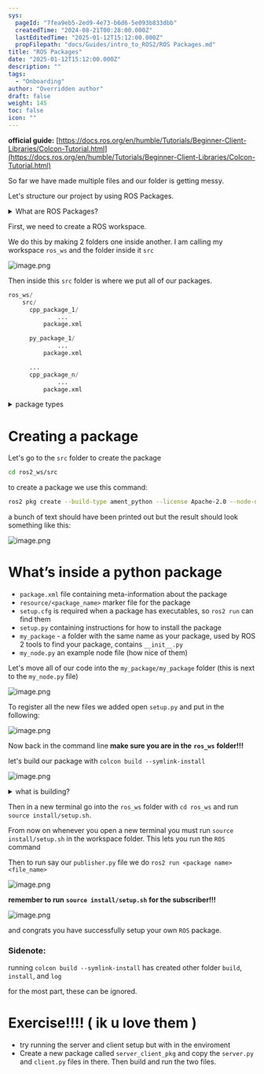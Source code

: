 ```yaml
---
sys:
  pageId: "7fea9eb5-2ed9-4e73-b6d6-5e093b833dbb"
  createdTime: "2024-08-21T00:28:00.000Z"
  lastEditedTime: "2025-01-12T15:12:00.000Z"
  propFilepath: "docs/Guides/intro_to_ROS2/ROS Packages.md"
title: "ROS Packages"
date: "2025-01-12T15:12:00.000Z"
description: ""
tags:
  - "Onboarding"
author: "Overridden author"
draft: false
weight: 145
toc: false
icon: ""
---
```


**official guide:** [https://docs.ros.org/en/humble/Tutorials/Beginner-Client-Libraries/Colcon-Tutorial.html](https://docs.ros.org/en/humble/Tutorials/Beginner-Client-Libraries/Colcon-Tutorial.html)

So far we have made multiple files and our folder is getting messy.

Let's structure our project by using ROS Packages.

<details>

<summary>What are ROS Packages?</summary>

ROS Packages are, as the name implies, packages of code that are highly sharable between ROS developers.

They consist of a folder, `package.xml` file, and source code

```python
      cpp_package_1/
		      ... imagine much code files here ..
          package.xml
```

</details>

First, we need to create a ROS workspace.

We do this by making 2 folders one inside another. I am calling my workspace `ros_ws` and the folder inside it `src`

![image.png](https://prod-files-secure.s3.us-west-2.amazonaws.com/d518164a-d88e-44d1-a4ee-3adb3bd8bce0/70706947-fd18-4537-a67b-e12946812d31/image.png?X-Amz-Algorithm=AWS4-HMAC-SHA256&X-Amz-Content-Sha256=UNSIGNED-PAYLOAD&X-Amz-Credential=ASIAZI2LB466VBYNU3WH%2F20250615%2Fus-west-2%2Fs3%2Faws4_request&X-Amz-Date=20250615T160907Z&X-Amz-Expires=3600&X-Amz-Security-Token=IQoJb3JpZ2luX2VjEGAaCXVzLXdlc3QtMiJIMEYCIQCmT%2BoDuzm%2FJL1p0fBGNqsSc5ydY0tv8fSnlcZqs4k3SQIhAJrha0gi819uCS%2Fa%2BWz7qZCSgRyg6pqC4uilqhnmEcuPKv8DCEgQABoMNjM3NDIzMTgzODA1IgzNVvLBiOiguyVRuTcq3APVz5PP1TE3L2k%2BOWabC%2FLoc3a8rtG%2BEZBXCU4vy3kGv17f09%2B2xTCWPiBh57NlN%2Bl7ldL2dUcqki09hyF3xaKREP%2FZb0ENWUJPrwgc%2BrDiqVQxt3pOT933p7byF4%2BncsSz3r%2FIdWMIf0xmF6q1sYQUnEjNXhEEbdLZWuSEtIg3fGMLCafakQFB24%2BG17R6kfH2Ots9QjI7shTXLYxj13Qh3kxxWMJvuvyRSHjFnmppFmLCJrJ%2FMRBEY2MuJx%2F1hmj0y%2FupiA9mC9cCVGHrl2EqY7Q5AE8kPjo4k0pYmbwewWJUMvIBFpdxZqyL4jpGG3096uGf6ZUCn7S7B1lQKmqdSWhncX9AEj%2BCEBVUfePjkbguoRmjBEeHsaDcvDGCpv3DHGTbxon61V6PvcArKgQUDiI6iV1qEfa43HRIc9ggPOQinj1ikUKnbIvaDJhwA%2BisQ1GanhkxUkbMVQEHXwbz%2FcUSrFeead4YQJ4T3DdGPbKAQyLX10u5Qj6Ya50Yfj2sbcy5OrcGtlkLIvFWf3coF1rqfteiHO2GP3JewyAN6Iu8A5QtRMquVF5imTBHk1%2BnLB1UUwODBMhLmNqmPBFzXVmwn0hVewL7vLYvlGGDgaKiwTnHlKM0QBoDGDDMyLvCBjqkAe1UEh8qziVhfil1b2e4xsX5ulFjhRhzvz6WsO4DAgG%2F2YHKl%2FCYxQppGLj6%2BjcCQzoZ7PIXr5%2BVnhUgEdIjEkeuRw6iN75pea55eX2u109MJO9X0WXGswBWsclZgW6R0reXs2UVQ%2FG%2BYI1frGc4sO2ZTEFRbHum4ZMFHTF%2BSQhKRCd829Zf%2BNk%2F9lvAALTydE8jHFhPhZiOsPNdvh6Bqjl3Ly8e&X-Amz-Signature=26c7e02db56cabf5f792d16bc4e0dba82a565eced30db96cc64b07bdcaf71960&X-Amz-SignedHeaders=host&x-amz-checksum-mode=ENABLED&x-id=GetObject)

Then inside this `src` folder is where we put all of our packages.

```python
ros_ws/
    src/
      cpp_package_1/
		      ...
          package.xml

      py_package_1/
		      ...
          package.xml

      ...
      cpp_package_n/
		      ...
          package.xml

```

<details>

<summary>package types</summary>

packages can be either `C++` or python.

the intern file structure is different for each but for this guide we will stick to creating python packages

</details>

# Creating a package

Let's go to the `src` folder to create the package

```bash
cd ros2_ws/src
```

to create a package we use this command:

```bash
ros2 pkg create --build-type ament_python --license Apache-2.0 --node-name my_node my_package
```

a bunch of text should have been printed out but the result should look something like this:

![image.png](https://prod-files-secure.s3.us-west-2.amazonaws.com/d518164a-d88e-44d1-a4ee-3adb3bd8bce0/e6cf1e3f-8512-4a3e-b131-079f800bf3e8/image.png?X-Amz-Algorithm=AWS4-HMAC-SHA256&X-Amz-Content-Sha256=UNSIGNED-PAYLOAD&X-Amz-Credential=ASIAZI2LB466VBYNU3WH%2F20250615%2Fus-west-2%2Fs3%2Faws4_request&X-Amz-Date=20250615T160907Z&X-Amz-Expires=3600&X-Amz-Security-Token=IQoJb3JpZ2luX2VjEGAaCXVzLXdlc3QtMiJIMEYCIQCmT%2BoDuzm%2FJL1p0fBGNqsSc5ydY0tv8fSnlcZqs4k3SQIhAJrha0gi819uCS%2Fa%2BWz7qZCSgRyg6pqC4uilqhnmEcuPKv8DCEgQABoMNjM3NDIzMTgzODA1IgzNVvLBiOiguyVRuTcq3APVz5PP1TE3L2k%2BOWabC%2FLoc3a8rtG%2BEZBXCU4vy3kGv17f09%2B2xTCWPiBh57NlN%2Bl7ldL2dUcqki09hyF3xaKREP%2FZb0ENWUJPrwgc%2BrDiqVQxt3pOT933p7byF4%2BncsSz3r%2FIdWMIf0xmF6q1sYQUnEjNXhEEbdLZWuSEtIg3fGMLCafakQFB24%2BG17R6kfH2Ots9QjI7shTXLYxj13Qh3kxxWMJvuvyRSHjFnmppFmLCJrJ%2FMRBEY2MuJx%2F1hmj0y%2FupiA9mC9cCVGHrl2EqY7Q5AE8kPjo4k0pYmbwewWJUMvIBFpdxZqyL4jpGG3096uGf6ZUCn7S7B1lQKmqdSWhncX9AEj%2BCEBVUfePjkbguoRmjBEeHsaDcvDGCpv3DHGTbxon61V6PvcArKgQUDiI6iV1qEfa43HRIc9ggPOQinj1ikUKnbIvaDJhwA%2BisQ1GanhkxUkbMVQEHXwbz%2FcUSrFeead4YQJ4T3DdGPbKAQyLX10u5Qj6Ya50Yfj2sbcy5OrcGtlkLIvFWf3coF1rqfteiHO2GP3JewyAN6Iu8A5QtRMquVF5imTBHk1%2BnLB1UUwODBMhLmNqmPBFzXVmwn0hVewL7vLYvlGGDgaKiwTnHlKM0QBoDGDDMyLvCBjqkAe1UEh8qziVhfil1b2e4xsX5ulFjhRhzvz6WsO4DAgG%2F2YHKl%2FCYxQppGLj6%2BjcCQzoZ7PIXr5%2BVnhUgEdIjEkeuRw6iN75pea55eX2u109MJO9X0WXGswBWsclZgW6R0reXs2UVQ%2FG%2BYI1frGc4sO2ZTEFRbHum4ZMFHTF%2BSQhKRCd829Zf%2BNk%2F9lvAALTydE8jHFhPhZiOsPNdvh6Bqjl3Ly8e&X-Amz-Signature=73a79e1df62d490e7bd655284304de85cf4fc071b4432bd09a0e23a638d567e1&X-Amz-SignedHeaders=host&x-amz-checksum-mode=ENABLED&x-id=GetObject)

# What’s inside a python package

- `package.xml` file containing meta-information about the package
- `resource/<package_name>` marker file for the package
- `setup.cfg` is required when a package has executables, so `ros2 run` can find them
- `setup.py` containing instructions for how to install the package
- `my_package` - a folder with the same name as your package, used by ROS 2 tools to find your package, contains `__init__.py`
- `my_node.py` an example node file (how nice of them)

Let's move all of our code into the `my_package/my_package` folder (this is next to the `my_node.py` file)

![image.png](https://prod-files-secure.s3.us-west-2.amazonaws.com/d518164a-d88e-44d1-a4ee-3adb3bd8bce0/9ce58f11-0da9-4d3e-b86d-506a9685d378/image.png?X-Amz-Algorithm=AWS4-HMAC-SHA256&X-Amz-Content-Sha256=UNSIGNED-PAYLOAD&X-Amz-Credential=ASIAZI2LB466VBYNU3WH%2F20250615%2Fus-west-2%2Fs3%2Faws4_request&X-Amz-Date=20250615T160907Z&X-Amz-Expires=3600&X-Amz-Security-Token=IQoJb3JpZ2luX2VjEGAaCXVzLXdlc3QtMiJIMEYCIQCmT%2BoDuzm%2FJL1p0fBGNqsSc5ydY0tv8fSnlcZqs4k3SQIhAJrha0gi819uCS%2Fa%2BWz7qZCSgRyg6pqC4uilqhnmEcuPKv8DCEgQABoMNjM3NDIzMTgzODA1IgzNVvLBiOiguyVRuTcq3APVz5PP1TE3L2k%2BOWabC%2FLoc3a8rtG%2BEZBXCU4vy3kGv17f09%2B2xTCWPiBh57NlN%2Bl7ldL2dUcqki09hyF3xaKREP%2FZb0ENWUJPrwgc%2BrDiqVQxt3pOT933p7byF4%2BncsSz3r%2FIdWMIf0xmF6q1sYQUnEjNXhEEbdLZWuSEtIg3fGMLCafakQFB24%2BG17R6kfH2Ots9QjI7shTXLYxj13Qh3kxxWMJvuvyRSHjFnmppFmLCJrJ%2FMRBEY2MuJx%2F1hmj0y%2FupiA9mC9cCVGHrl2EqY7Q5AE8kPjo4k0pYmbwewWJUMvIBFpdxZqyL4jpGG3096uGf6ZUCn7S7B1lQKmqdSWhncX9AEj%2BCEBVUfePjkbguoRmjBEeHsaDcvDGCpv3DHGTbxon61V6PvcArKgQUDiI6iV1qEfa43HRIc9ggPOQinj1ikUKnbIvaDJhwA%2BisQ1GanhkxUkbMVQEHXwbz%2FcUSrFeead4YQJ4T3DdGPbKAQyLX10u5Qj6Ya50Yfj2sbcy5OrcGtlkLIvFWf3coF1rqfteiHO2GP3JewyAN6Iu8A5QtRMquVF5imTBHk1%2BnLB1UUwODBMhLmNqmPBFzXVmwn0hVewL7vLYvlGGDgaKiwTnHlKM0QBoDGDDMyLvCBjqkAe1UEh8qziVhfil1b2e4xsX5ulFjhRhzvz6WsO4DAgG%2F2YHKl%2FCYxQppGLj6%2BjcCQzoZ7PIXr5%2BVnhUgEdIjEkeuRw6iN75pea55eX2u109MJO9X0WXGswBWsclZgW6R0reXs2UVQ%2FG%2BYI1frGc4sO2ZTEFRbHum4ZMFHTF%2BSQhKRCd829Zf%2BNk%2F9lvAALTydE8jHFhPhZiOsPNdvh6Bqjl3Ly8e&X-Amz-Signature=3432fc1ba380b6e538f42f8ab2bcee200eef38751ec0b5265fafa5df61bf29fd&X-Amz-SignedHeaders=host&x-amz-checksum-mode=ENABLED&x-id=GetObject)

To register all the new files we added open `setup.py` and put in the following:

![image.png](https://prod-files-secure.s3.us-west-2.amazonaws.com/d518164a-d88e-44d1-a4ee-3adb3bd8bce0/1cd7c262-4cae-4496-9d75-c178537d24a2/image.png?X-Amz-Algorithm=AWS4-HMAC-SHA256&X-Amz-Content-Sha256=UNSIGNED-PAYLOAD&X-Amz-Credential=ASIAZI2LB466VBYNU3WH%2F20250615%2Fus-west-2%2Fs3%2Faws4_request&X-Amz-Date=20250615T160907Z&X-Amz-Expires=3600&X-Amz-Security-Token=IQoJb3JpZ2luX2VjEGAaCXVzLXdlc3QtMiJIMEYCIQCmT%2BoDuzm%2FJL1p0fBGNqsSc5ydY0tv8fSnlcZqs4k3SQIhAJrha0gi819uCS%2Fa%2BWz7qZCSgRyg6pqC4uilqhnmEcuPKv8DCEgQABoMNjM3NDIzMTgzODA1IgzNVvLBiOiguyVRuTcq3APVz5PP1TE3L2k%2BOWabC%2FLoc3a8rtG%2BEZBXCU4vy3kGv17f09%2B2xTCWPiBh57NlN%2Bl7ldL2dUcqki09hyF3xaKREP%2FZb0ENWUJPrwgc%2BrDiqVQxt3pOT933p7byF4%2BncsSz3r%2FIdWMIf0xmF6q1sYQUnEjNXhEEbdLZWuSEtIg3fGMLCafakQFB24%2BG17R6kfH2Ots9QjI7shTXLYxj13Qh3kxxWMJvuvyRSHjFnmppFmLCJrJ%2FMRBEY2MuJx%2F1hmj0y%2FupiA9mC9cCVGHrl2EqY7Q5AE8kPjo4k0pYmbwewWJUMvIBFpdxZqyL4jpGG3096uGf6ZUCn7S7B1lQKmqdSWhncX9AEj%2BCEBVUfePjkbguoRmjBEeHsaDcvDGCpv3DHGTbxon61V6PvcArKgQUDiI6iV1qEfa43HRIc9ggPOQinj1ikUKnbIvaDJhwA%2BisQ1GanhkxUkbMVQEHXwbz%2FcUSrFeead4YQJ4T3DdGPbKAQyLX10u5Qj6Ya50Yfj2sbcy5OrcGtlkLIvFWf3coF1rqfteiHO2GP3JewyAN6Iu8A5QtRMquVF5imTBHk1%2BnLB1UUwODBMhLmNqmPBFzXVmwn0hVewL7vLYvlGGDgaKiwTnHlKM0QBoDGDDMyLvCBjqkAe1UEh8qziVhfil1b2e4xsX5ulFjhRhzvz6WsO4DAgG%2F2YHKl%2FCYxQppGLj6%2BjcCQzoZ7PIXr5%2BVnhUgEdIjEkeuRw6iN75pea55eX2u109MJO9X0WXGswBWsclZgW6R0reXs2UVQ%2FG%2BYI1frGc4sO2ZTEFRbHum4ZMFHTF%2BSQhKRCd829Zf%2BNk%2F9lvAALTydE8jHFhPhZiOsPNdvh6Bqjl3Ly8e&X-Amz-Signature=199ee5ed85c01d14ba017c2c3c83e6a4b9f5cb09132169c45387400d86ede433&X-Amz-SignedHeaders=host&x-amz-checksum-mode=ENABLED&x-id=GetObject)

Now back in the command line **make sure you are in the** **`ros_ws`** **folder!!!**

let's build our package with `colcon build --symlink-install`

![image.png](https://prod-files-secure.s3.us-west-2.amazonaws.com/d518164a-d88e-44d1-a4ee-3adb3bd8bce0/2f2a0d27-b173-48fd-b189-5f5c0ce65619/image.png?X-Amz-Algorithm=AWS4-HMAC-SHA256&X-Amz-Content-Sha256=UNSIGNED-PAYLOAD&X-Amz-Credential=ASIAZI2LB466VBYNU3WH%2F20250615%2Fus-west-2%2Fs3%2Faws4_request&X-Amz-Date=20250615T160907Z&X-Amz-Expires=3600&X-Amz-Security-Token=IQoJb3JpZ2luX2VjEGAaCXVzLXdlc3QtMiJIMEYCIQCmT%2BoDuzm%2FJL1p0fBGNqsSc5ydY0tv8fSnlcZqs4k3SQIhAJrha0gi819uCS%2Fa%2BWz7qZCSgRyg6pqC4uilqhnmEcuPKv8DCEgQABoMNjM3NDIzMTgzODA1IgzNVvLBiOiguyVRuTcq3APVz5PP1TE3L2k%2BOWabC%2FLoc3a8rtG%2BEZBXCU4vy3kGv17f09%2B2xTCWPiBh57NlN%2Bl7ldL2dUcqki09hyF3xaKREP%2FZb0ENWUJPrwgc%2BrDiqVQxt3pOT933p7byF4%2BncsSz3r%2FIdWMIf0xmF6q1sYQUnEjNXhEEbdLZWuSEtIg3fGMLCafakQFB24%2BG17R6kfH2Ots9QjI7shTXLYxj13Qh3kxxWMJvuvyRSHjFnmppFmLCJrJ%2FMRBEY2MuJx%2F1hmj0y%2FupiA9mC9cCVGHrl2EqY7Q5AE8kPjo4k0pYmbwewWJUMvIBFpdxZqyL4jpGG3096uGf6ZUCn7S7B1lQKmqdSWhncX9AEj%2BCEBVUfePjkbguoRmjBEeHsaDcvDGCpv3DHGTbxon61V6PvcArKgQUDiI6iV1qEfa43HRIc9ggPOQinj1ikUKnbIvaDJhwA%2BisQ1GanhkxUkbMVQEHXwbz%2FcUSrFeead4YQJ4T3DdGPbKAQyLX10u5Qj6Ya50Yfj2sbcy5OrcGtlkLIvFWf3coF1rqfteiHO2GP3JewyAN6Iu8A5QtRMquVF5imTBHk1%2BnLB1UUwODBMhLmNqmPBFzXVmwn0hVewL7vLYvlGGDgaKiwTnHlKM0QBoDGDDMyLvCBjqkAe1UEh8qziVhfil1b2e4xsX5ulFjhRhzvz6WsO4DAgG%2F2YHKl%2FCYxQppGLj6%2BjcCQzoZ7PIXr5%2BVnhUgEdIjEkeuRw6iN75pea55eX2u109MJO9X0WXGswBWsclZgW6R0reXs2UVQ%2FG%2BYI1frGc4sO2ZTEFRbHum4ZMFHTF%2BSQhKRCd829Zf%2BNk%2F9lvAALTydE8jHFhPhZiOsPNdvh6Bqjl3Ly8e&X-Amz-Signature=0038881ba4a6408c011a44f3d27895cacaa7de45005318b0dac1ee580ec1e56a&X-Amz-SignedHeaders=host&x-amz-checksum-mode=ENABLED&x-id=GetObject)

<details>

<summary>what is building?</summary>

if you are a CS major at Rose-Hulman you will learn the answer to this in CSSE132

but TLDR; is it combines all the code files into one program that can be run easily 

</details>

Then in a new terminal go into the `ros_ws` folder with `cd ros_ws` and run `source install/setup.sh`. 

From now on whenever you open a new terminal you must run `source install/setup.sh` in the workspace folder. This lets you run the `ROS` command

Then to run say our `publisher.py` file we do `ros2 run <package name> <file_name>`

![image.png](https://prod-files-secure.s3.us-west-2.amazonaws.com/d518164a-d88e-44d1-a4ee-3adb3bd8bce0/4f4b1219-3a44-4632-aa0a-ce3471699f59/image.png?X-Amz-Algorithm=AWS4-HMAC-SHA256&X-Amz-Content-Sha256=UNSIGNED-PAYLOAD&X-Amz-Credential=ASIAZI2LB466VBYNU3WH%2F20250615%2Fus-west-2%2Fs3%2Faws4_request&X-Amz-Date=20250615T160907Z&X-Amz-Expires=3600&X-Amz-Security-Token=IQoJb3JpZ2luX2VjEGAaCXVzLXdlc3QtMiJIMEYCIQCmT%2BoDuzm%2FJL1p0fBGNqsSc5ydY0tv8fSnlcZqs4k3SQIhAJrha0gi819uCS%2Fa%2BWz7qZCSgRyg6pqC4uilqhnmEcuPKv8DCEgQABoMNjM3NDIzMTgzODA1IgzNVvLBiOiguyVRuTcq3APVz5PP1TE3L2k%2BOWabC%2FLoc3a8rtG%2BEZBXCU4vy3kGv17f09%2B2xTCWPiBh57NlN%2Bl7ldL2dUcqki09hyF3xaKREP%2FZb0ENWUJPrwgc%2BrDiqVQxt3pOT933p7byF4%2BncsSz3r%2FIdWMIf0xmF6q1sYQUnEjNXhEEbdLZWuSEtIg3fGMLCafakQFB24%2BG17R6kfH2Ots9QjI7shTXLYxj13Qh3kxxWMJvuvyRSHjFnmppFmLCJrJ%2FMRBEY2MuJx%2F1hmj0y%2FupiA9mC9cCVGHrl2EqY7Q5AE8kPjo4k0pYmbwewWJUMvIBFpdxZqyL4jpGG3096uGf6ZUCn7S7B1lQKmqdSWhncX9AEj%2BCEBVUfePjkbguoRmjBEeHsaDcvDGCpv3DHGTbxon61V6PvcArKgQUDiI6iV1qEfa43HRIc9ggPOQinj1ikUKnbIvaDJhwA%2BisQ1GanhkxUkbMVQEHXwbz%2FcUSrFeead4YQJ4T3DdGPbKAQyLX10u5Qj6Ya50Yfj2sbcy5OrcGtlkLIvFWf3coF1rqfteiHO2GP3JewyAN6Iu8A5QtRMquVF5imTBHk1%2BnLB1UUwODBMhLmNqmPBFzXVmwn0hVewL7vLYvlGGDgaKiwTnHlKM0QBoDGDDMyLvCBjqkAe1UEh8qziVhfil1b2e4xsX5ulFjhRhzvz6WsO4DAgG%2F2YHKl%2FCYxQppGLj6%2BjcCQzoZ7PIXr5%2BVnhUgEdIjEkeuRw6iN75pea55eX2u109MJO9X0WXGswBWsclZgW6R0reXs2UVQ%2FG%2BYI1frGc4sO2ZTEFRbHum4ZMFHTF%2BSQhKRCd829Zf%2BNk%2F9lvAALTydE8jHFhPhZiOsPNdvh6Bqjl3Ly8e&X-Amz-Signature=f576e883bf18c6ec13694112f5699d6050bc24504361fe56b9b2919fdad33e02&X-Amz-SignedHeaders=host&x-amz-checksum-mode=ENABLED&x-id=GetObject)

**remember to run** **`source install/setup.sh`** **for the subscriber!!!**

![image.png](https://prod-files-secure.s3.us-west-2.amazonaws.com/d518164a-d88e-44d1-a4ee-3adb3bd8bce0/02121119-dad4-49ec-8356-c956108b4243/image.png?X-Amz-Algorithm=AWS4-HMAC-SHA256&X-Amz-Content-Sha256=UNSIGNED-PAYLOAD&X-Amz-Credential=ASIAZI2LB466VBYNU3WH%2F20250615%2Fus-west-2%2Fs3%2Faws4_request&X-Amz-Date=20250615T160907Z&X-Amz-Expires=3600&X-Amz-Security-Token=IQoJb3JpZ2luX2VjEGAaCXVzLXdlc3QtMiJIMEYCIQCmT%2BoDuzm%2FJL1p0fBGNqsSc5ydY0tv8fSnlcZqs4k3SQIhAJrha0gi819uCS%2Fa%2BWz7qZCSgRyg6pqC4uilqhnmEcuPKv8DCEgQABoMNjM3NDIzMTgzODA1IgzNVvLBiOiguyVRuTcq3APVz5PP1TE3L2k%2BOWabC%2FLoc3a8rtG%2BEZBXCU4vy3kGv17f09%2B2xTCWPiBh57NlN%2Bl7ldL2dUcqki09hyF3xaKREP%2FZb0ENWUJPrwgc%2BrDiqVQxt3pOT933p7byF4%2BncsSz3r%2FIdWMIf0xmF6q1sYQUnEjNXhEEbdLZWuSEtIg3fGMLCafakQFB24%2BG17R6kfH2Ots9QjI7shTXLYxj13Qh3kxxWMJvuvyRSHjFnmppFmLCJrJ%2FMRBEY2MuJx%2F1hmj0y%2FupiA9mC9cCVGHrl2EqY7Q5AE8kPjo4k0pYmbwewWJUMvIBFpdxZqyL4jpGG3096uGf6ZUCn7S7B1lQKmqdSWhncX9AEj%2BCEBVUfePjkbguoRmjBEeHsaDcvDGCpv3DHGTbxon61V6PvcArKgQUDiI6iV1qEfa43HRIc9ggPOQinj1ikUKnbIvaDJhwA%2BisQ1GanhkxUkbMVQEHXwbz%2FcUSrFeead4YQJ4T3DdGPbKAQyLX10u5Qj6Ya50Yfj2sbcy5OrcGtlkLIvFWf3coF1rqfteiHO2GP3JewyAN6Iu8A5QtRMquVF5imTBHk1%2BnLB1UUwODBMhLmNqmPBFzXVmwn0hVewL7vLYvlGGDgaKiwTnHlKM0QBoDGDDMyLvCBjqkAe1UEh8qziVhfil1b2e4xsX5ulFjhRhzvz6WsO4DAgG%2F2YHKl%2FCYxQppGLj6%2BjcCQzoZ7PIXr5%2BVnhUgEdIjEkeuRw6iN75pea55eX2u109MJO9X0WXGswBWsclZgW6R0reXs2UVQ%2FG%2BYI1frGc4sO2ZTEFRbHum4ZMFHTF%2BSQhKRCd829Zf%2BNk%2F9lvAALTydE8jHFhPhZiOsPNdvh6Bqjl3Ly8e&X-Amz-Signature=6cdc78a703bb5968478a9c9c019bfcf8031fe448f4546d9f55ff3cbb9944f0cd&X-Amz-SignedHeaders=host&x-amz-checksum-mode=ENABLED&x-id=GetObject)

and congrats you have successfully setup your own `ROS` package.

### Sidenote:

running `colcon build --symlink-install` has created other folder `build`, `install`, and `log`

for the most part, these can be ignored.

# Exercise!!!! ( ik u love them )

- try running the server and client setup but with in the enviroment
- Create a new package called `server_client_pkg` and copy the `server.py` and `client.py` files in there. Then build and run the two files.
